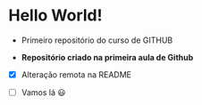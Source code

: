 # Hello World!
 * Primeiro repositório do curso de GITHUB

 * **Repositório criado na primeira aula de Github**

- [x] Alteração remota na README

- [ ] Vamos lá :smiley:
